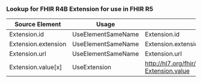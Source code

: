 ### Lookup for FHIR R4B Extension for use in FHIR R5

| Source Element | Usage | Target |
| -------------- | ----- | ------ |
| Extension.id | UseElementSameName | Extension.id |
| Extension.extension | UseElementSameName | Extension.extension |
| Extension.url | UseElementSameName | Extension.url |
| Extension.value[x] | UseExtension | http://hl7.org/fhir/4.3/StructureDefinition/extension-Extension.value |
